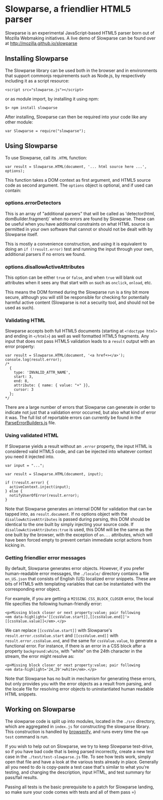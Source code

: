# Slowparse, a friendlier HTML5 parser

Slowparse is an experimental JavaScript-based HTML5 parser born out of Mozilla Webmaking initiatives. A live demo of Slowparse can be found over at http://mozilla.github.io/slowparse

## Installing Slowparse

The Slowparse library can be used both in the browser and in environments that support commonjs requirements such as Node.js, by respectively including it as a script resource:
```
<script src="slowparse.js"></script>
```
or as module import, by installing it using npm:
```
$> npm install slowparse
```
After installing, Slowparse can then be required into your code like any other module:
```
var Slowparse = require("slowparse");
```

## Using Slowparse

To use Slowparse, call its `.HTML` function:

```
var result = Slowparse.HTML(document, '... html source here ...', options);
```

This function takes a DOM context as first argument, and HTML5 source code as second argument. The `options` object is optional, and if used can contain:

### options.errorDetectors

This is an array of "additional parsers" that will be called as 'detector(html, domBuilder.fragment)` when no errors are found by Slowparse. These can be useful when you have additional constraints on what HTML source is permitted in your own software that cannot or should not be dealt with by Slowparse itself.

This is mostly a convenience construction, and using it is equivalent to doing an `if (!result.error)` test and running the input through your own, additional parsers if no errors we found.

### options.disallowActiveAttributes

This option can be either `true` or `false`, and when `true` will blank out attributes when it sees any that start with `on` such as `onclick`, `onload`, etc.

This means the DOM formed during the Slowparse run is a tiny bit more secure, although you will still be responsible for checking for potentially harmful active content (Slowparse is not a security tool, and should not be used as such).

### Validating HTML

Slowparse accepts both full HTML5 documents (starting at `<!doctype html>` and ending in `</html>`) as well as well formatted HTML5 fragments. Any input that does not pass HTML5 validation leads to a `result` output with an error property:
```
var result = Slowparse.HTML(document, '<a href+></a>');
console.log(result.error);
/*
  {
    type: 'INVALID_ATTR_NAME',
    start: 3,
    end: 8,
    attribute: { name: { value: "+" }},
    cursor: 3
  };
*/
```

There are a large number of errors that Slowparse can generate in order to indicate not just that a validation error occurred, but also what kind of error it was. The full list of reportable errors can currently be found in the [ParseErrorBuilders.js](./src/ParseErrorBuilders.js) file.

### Using validated HTML

If Slowparse yields a result without an `.error` property, the input HTML is considered valid HTML5 code, and can be injected into whatever context you need it injected into.
```
var input = "...";

var result = Slowparse.HTML(document, input);

if (!result.error) {
  activeContext.inject(input);
} else {
  notifyUserOfError(result.error);
}
```

Note that Slowparse generates an internal DOM for validation that can be tapped into, as `result.document`. If no options object with the `disallowActiveAttributes` is passed during parsing, this DOM should be identical to the one built by simply injecting your source code. If `disallowActiveAttributes:true` is used, this DOM will be the same as the one built by the browser, with the exception of `on...` attributes, which will have been forced empty to prevent certain immediate script actions from kicking in.

### Getting friendlier error messages

By default, Slowparse generates error objects. However, if you prefer human-readable error messages, the `./locale/` directory contains a file `en_US.json` that consists of English (US) localized error snippets. These are bits of HTML5 with templating variables that can be instantiated with the corresponding error object.

For example, if you are getting a `MISSING_CSS_BLOCK_CLOSER` error, the local file specifies the following human-friendly error:
```
<p>Missing block closer or next property:value; pair following
<em data-highlight='[[cssValue.start]],[[cssValue.end]]'>[[cssValue.value]]</em>.</p>
```
We can replace `[[cssValue.start]]` with Slowparse's `result.error.cssValue.start` and `[[cssValue.end]]` with `result.error.cssValue.end`, and the same for `cssValue.value`, to generate a functional error. For instance, if there is an error in a CSS block after a property `background:white`, with "white" on the 24th character in the stream, the error might resolve as:
```
<p>Missing block closer or next property:value; pair following
<em data-highlight='24,29'>white</em>.</p>
```
Note that Slowparse has no built in mechanism for generating these errors, but only provides you with the error objects as a result from parsing, and the locale file for resolving error objects to uninstantiated human readable HTML snippets.

## Working on Slowparse

The slowparse code is split up into modules, located in the `./src` directory, which are aggregated in `index.js` for constructing the slowparse library. This construction is handled by [browserify](https://www.npmjs.com/package/browserify), and runs every time the `npm test` command is run.

If you wish to help out on Slowparse, we try to keep Slowparse test-drive, so if you have bad code that is being parsed incorrectly, create a new test case in the `./test/test-slowparse.js` file. To see how tests work, simply open that file and have a look at the various tests already in place. Generally all you need to do is copy-paste a test case that's similar to what you're testing, and changing the description, input HTML, and test summary for pass/fail results.

Passing all tests is the basic prerequisite to a patch for Slowparse landing, so make sure your code comes with tests and all of them pass =)

